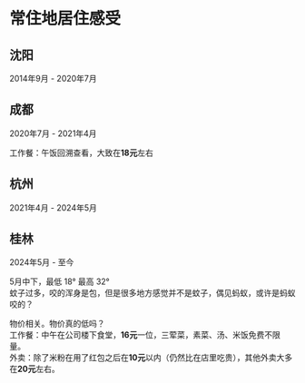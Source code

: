 # 常住地居住感受

## 沈阳

2014年9月 - 2020年7月

## 成都

2020年7月 - 2021年4月

工作餐：午饭回溯查看，大致在**18元**左右

## 杭州

2021年4月 - 2024年5月

## 桂林

2024年5月 - 至今

5月中下，最低 18° 最高 32°  
蚊子过多，咬的浑身是包，但是很多地方感觉并不是蚊子，偶见蚂蚁，或许是蚂蚁咬的？

物价相关。物价真的低吗？  
工作餐：中午在公司楼下食堂，**16元**一位，三荤菜，素菜、汤、米饭免费不限量。  
外卖：除了米粉在用了红包之后在**10元**以内（仍然比在店里吃贵），其他外卖大多在**20元**左右。
